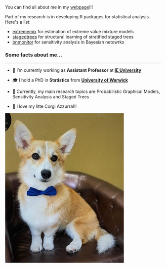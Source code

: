 You can find all about me in my [webpage](https://manueleleonelli.github.io)!!!

Part of my research is in developing R packages for statistical analysis. Here's a list:

- [extrememix](https://github.com/manueleleonelli/extrememix) for estimation of extreme value mixture models
- [stagedtrees](https://github.com/gherardovarando/extrememix) for structural learning of stratified staged trees
- [bnmonitor](https://github.com/gherardovarando/bnmonitor) for sensitivity analysis in Bayesian netowrks



### Some facts about me...
---
- 🔭 I’m currently working as **Assistant Professor** at **[IE University](https://www.ie.edu/)**

- 🎓 I hold a PhD in **Statistics** from **[University of Warwick](https://warwick.ac.uk/)** 

- 🌱 Currently, my main research topics are Probabilistic Graphical Models, Sensitivity Analysis and Staged Trees

- 👯 I love my litte Corgi Azzurra!!!

![Mauro Leonelli](/azzurra1.JPG)


